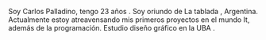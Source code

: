 Soy Carlos Palladino, tengo 23 años . Soy oriundo de La tablada , Argentina. Actualmente estoy atreavensando mis primeros proyectos en el mundo It, además de la programación. Estudio diseño gráfico en la UBA .